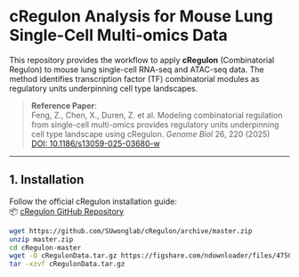 # cRegulon Analysis for Mouse Lung Single-Cell Multi-omics Data
This repository provides the workflow to apply **cRegulon** (Combinatorial Regulon) to mouse lung single-cell RNA-seq and ATAC-seq data. The method identifies transcription factor (TF) combinatorial modules as regulatory units underpinning cell type landscapes.

> **Reference Paper**:  
> Feng, Z., Chen, X., Duren, Z. et al. Modeling combinatorial regulation from single-cell multi-omics provides regulatory units underpinning cell type landscape using cRegulon. *Genome Biol* 26, 220 (2025)  
> [DOI: 10.1186/s13059-025-03680-w](https://doi.org/10.1186/s13059-025-03680-w)

---

## 1. Installation
Follow the official cRegulon installation guide:  
📦 [cRegulon GitHub Repository](https://github.com/SUwonglab/cRegulon)

```bash
wget https://github.com/SUwonglab/cRegulon/archive/master.zip
unzip master.zip
cd cRegulon-master
wget -O cRegulonData.tar.gz https://figshare.com/ndownloader/files/47503895
tar -xzvf cRegulonData.tar.gz
